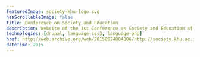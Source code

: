 ```yaml
---
featuredImage: society-khu-logo.svg
hasScrollableImage: false
title: Conference on Society and Education
description: Website of the 1st Conference on Society and Education of Kharazmi University
technologies: [drupal, language-css3, language-php]
href: http://web.archive.org/web/20150624084806/http://society.khu.ac.ir/
dateTime: 2015
---
```

